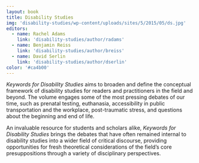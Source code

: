 ```yaml
---
layout: book
title: Disability Studies
img: 'disability-studies/wp-content/uploads/sites/5/2015/05/ds.jpg'
editors:
  - name: Rachel Adams
    link: 'disability-studies/author/radams'
  - name: Benjamin Reiss
    link: 'disability-studies/author/breiss'
  - name: David Serlin
    link: 'disability-studies/author/dserlin'
color: '#ca4b00'
---
```

*Keywords for Disability Studies* aims to broaden and define the conceptual framework of disability studies for readers and practitioners in the field and beyond. The volume engages some of the most pressing debates of our time, such as prenatal testing, euthanasia, accessibility in public transportation and the workplace, post-traumatic stress, and questions about the beginning and end of life.

An invaluable resource for students and scholars alike, *Keywords for Disability Studies* brings the debates that have often remained internal to disability studies into a wider field of critical discourse, providing opportunities for fresh theoretical considerations of the field’s core presuppositions through a variety of disciplinary perspectives.
